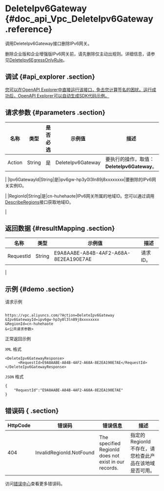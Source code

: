 # DeleteIpv6Gateway {#doc_api_Vpc_DeleteIpv6Gateway .reference}

调用DeleteIpv6Gateway接口删除IPv6网关。

删除企业版和企业增强版IPv6网关前，请先删除仅主动出规则。详细信息，请参见[DeleteIpv6EgressOnlyRule](~~102201~~)。

## 调试 {#api_explorer .section}

[您可以在OpenAPI Explorer中直接运行该接口，免去您计算签名的困扰。运行成功后，OpenAPI Explorer可以自动生成SDK代码示例。](https://api.aliyun.com/#product=Vpc&api=DeleteIpv6Gateway&type=RPC&version=2016-04-28)

## 请求参数 {#parameters .section}

|名称|类型|是否必选|示例值|描述|
|--|--|----|---|--|
|Action|String|是|DeleteIpv6Gateway|要执行的操作，取值：**DeleteIpv6Gateway**。

 |
|Ipv6GatewayId|String|是|ipv6gw-hp3y0l3ln89j8xxxxxxxx|要删除的IPv6网关实例ID。

 |
|RegionId|String|是|cn-huhehaote|IPv6网关所属的地域ID。您可以通过调用[DescribeRegions](~~36063~~)接口获取地域ID。

 |

## 返回数据 {#resultMapping .section}

|名称|类型|示例值|描述|
|--|--|---|--|
|RequestId|String|E9A8AABE-A84B-4AF2-A68A-8E2EA190E7AE|请求ID。

 |

## 示例 {#demo .section}

请求示例

``` {#request_demo}

https://vpc.aliyuncs.com/?Action=DeleteIpv6Gateway
&Ipv6GatewayId=ipv6gw-hp3y0l3ln89j8xxxxxxxx
&RegionId=cn-huhehaote
&<公共请求参数>

```

正常返回示例

`XML` 格式

``` {#xml_return_success_demo}
<DeleteIpv6GatewayResponse>
      <RequestId>E9A8AABE-A84B-4AF2-A68A-8E2EA190E7AE</RequestId>
</DeleteIpv6GatewayResponse>
```

`JSON` 格式

``` {#json_return_success_demo}
{
	"RequestId":"E9A8AABE-A84B-4AF2-A68A-8E2EA190E7AE"
}
```

## 错误码 { .section}

|HttpCode|错误码|错误信息|描述|
|--------|---|----|--|
|404|InvalidRegionId.NotFound|The specified RegionId does not exist in our records.|指定的 RegionId 不存在，请您检查此产品在该地域是否可用。|

访问[错误中心](https://error-center.aliyun.com/status/product/Vpc)查看更多错误码。

